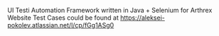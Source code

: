 UI Testi Automation Framework written in Java + Selenium for Arthrex Website
Test Cases could be found at https://aleksei-pokolev.atlassian.net/l/cp/fGg1ASg0
